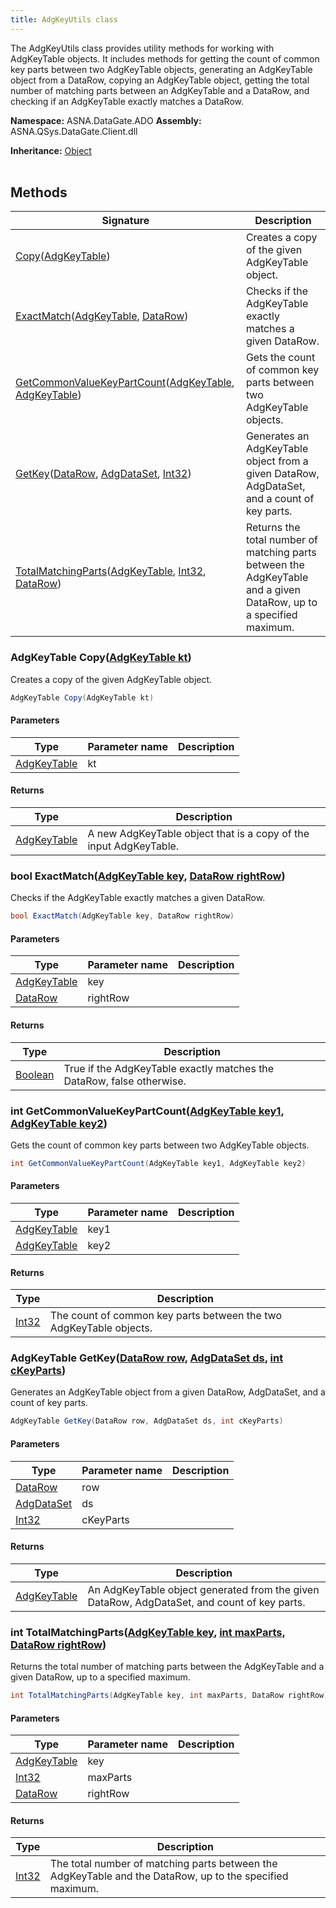 ```yaml
---
title: AdgKeyUtils class
---
```


The AdgKeyUtils class provides utility methods for working with AdgKeyTable objects.
It includes methods for getting the count of common key parts between two AdgKeyTable objects,
generating an AdgKeyTable object from a DataRow, copying an AdgKeyTable object,
getting the total number of matching parts between an AdgKeyTable and a DataRow,
and checking if an AdgKeyTable exactly matches a DataRow.

**Namespace:** ASNA.DataGate.ADO
**Assembly:** ASNA.QSys.DataGate.Client.dll

**Inheritance:** [Object](https://docs.microsoft.com/en-us/dotnet/api/system.object)
<br>
<br>

## Methods

| Signature | Description |
| --- | --- |
| [Copy](#adgkeytable-copyadgkeytable-kt)([AdgKeyTable](/reference/datagate/datagate-client/adg-key-table.html)) | Creates a copy of the given AdgKeyTable object.
| [ExactMatch](#bool-exactmatchadgkeytable-key-datarow-rightrow)([AdgKeyTable](/reference/datagate/datagate-client/adg-key-table.html), [DataRow](https://learn.microsoft.com/en-us/dotnet/api/system.data.datarow?view=net-8.0)) | Checks if the AdgKeyTable exactly matches a given DataRow.
| [GetCommonValueKeyPartCount](#int-getcommonvaluekeypartcountadgkeytable-key1-adgkeytable-key2)([AdgKeyTable](/reference/datagate/datagate-client/adg-key-table.html), [AdgKeyTable](/reference/datagate/datagate-client/adg-key-table.html)) | Gets the count of common key parts between two AdgKeyTable objects.
| [GetKey](#adgkeytable-getkeydatarow-row-adgdataset-ds-int-ckeyparts)([DataRow](https://learn.microsoft.com/en-us/dotnet/api/system.data.datarow?view=net-8.0), [AdgDataSet](/reference/datagate/datagate-client/adg-data-set.html), [Int32](https://docs.microsoft.com/en-us/dotnet/api/system.int32)) | Generates an AdgKeyTable object from a given DataRow, AdgDataSet, and a count of key parts.
| [TotalMatchingParts](#int-totalmatchingpartsadgkeytable-key-int-maxparts-datarow-rightrow)([AdgKeyTable](/reference/datagate/datagate-client/adg-key-table.html), [Int32](https://docs.microsoft.com/en-us/dotnet/api/system.int32), [DataRow](https://learn.microsoft.com/en-us/dotnet/api/system.data.datarow?view=net-8.0)) | Returns the total number of matching parts between the AdgKeyTable and a given DataRow, up to a specified maximum.

### AdgKeyTable Copy([AdgKeyTable kt](/reference/datagate/datagate-client/adg-key-table.html))

Creates a copy of the given AdgKeyTable object.

```cs
AdgKeyTable Copy(AdgKeyTable kt)
```

#### Parameters

| Type | Parameter name | Description
| --- | --- | ---
| [AdgKeyTable](/reference/datagate/datagate-client/adg-key-table.html) | kt | 

#### Returns

| Type | Description
| --- | ---
| [AdgKeyTable](/reference/datagate/datagate-client/adg-key-table.html) | A new AdgKeyTable object that is a copy of the input AdgKeyTable.

### bool ExactMatch([AdgKeyTable key](/reference/datagate/datagate-client/adg-key-table.html), [DataRow rightRow](https://learn.microsoft.com/en-us/dotnet/api/system.data.datarow?view=net-8.0))

Checks if the AdgKeyTable exactly matches a given DataRow.

```cs
bool ExactMatch(AdgKeyTable key, DataRow rightRow)
```

#### Parameters

| Type | Parameter name | Description
| --- | --- | ---
| [AdgKeyTable](/reference/datagate/datagate-client/adg-key-table.html) | key | 
| [DataRow](https://learn.microsoft.com/en-us/dotnet/api/system.data.datarow?view=net-8.0) | rightRow | 

#### Returns

| Type | Description
| --- | ---
| [Boolean](https://docs.microsoft.com/en-us/dotnet/api/system.boolean) | True if the AdgKeyTable exactly matches the DataRow, false otherwise.

### int GetCommonValueKeyPartCount([AdgKeyTable key1](/reference/datagate/datagate-client/adg-key-table.html), [AdgKeyTable key2](/reference/datagate/datagate-client/adg-key-table.html))

Gets the count of common key parts between two AdgKeyTable objects.

```cs
int GetCommonValueKeyPartCount(AdgKeyTable key1, AdgKeyTable key2)
```

#### Parameters

| Type | Parameter name | Description
| --- | --- | ---
| [AdgKeyTable](/reference/datagate/datagate-client/adg-key-table.html) | key1 | 
| [AdgKeyTable](/reference/datagate/datagate-client/adg-key-table.html) | key2 | 

#### Returns

| Type | Description
| --- | ---
| [Int32](https://docs.microsoft.com/en-us/dotnet/api/system.int32) | The count of common key parts between the two AdgKeyTable objects.

### AdgKeyTable GetKey([DataRow row](https://learn.microsoft.com/en-us/dotnet/api/system.data.datarow?view=net-8.0), [AdgDataSet ds](/reference/datagate/datagate-client/adg-data-set.html), [int cKeyParts](https://learn.microsoft.com/en-us/dotnet/csharp/language-reference/builtin-types/integral-numeric-types))

Generates an AdgKeyTable object from a given DataRow, AdgDataSet, and a count of key parts.

```cs
AdgKeyTable GetKey(DataRow row, AdgDataSet ds, int cKeyParts)
```

#### Parameters

| Type | Parameter name | Description
| --- | --- | ---
| [DataRow](https://learn.microsoft.com/en-us/dotnet/api/system.data.datarow?view=net-8.0) | row | 
| [AdgDataSet](/reference/datagate/datagate-client/adg-data-set.html) | ds | 
| [Int32](https://docs.microsoft.com/en-us/dotnet/api/system.int32) | cKeyParts | 

#### Returns

| Type | Description
| --- | ---
| [AdgKeyTable](/reference/datagate/datagate-client/adg-key-table.html) | An AdgKeyTable object generated from the given DataRow, AdgDataSet, and count of key parts.

### int TotalMatchingParts([AdgKeyTable key](/reference/datagate/datagate-client/adg-key-table.html), [int maxParts](https://learn.microsoft.com/en-us/dotnet/csharp/language-reference/builtin-types/integral-numeric-types), [DataRow rightRow](https://learn.microsoft.com/en-us/dotnet/api/system.data.datarow?view=net-8.0))

Returns the total number of matching parts between the AdgKeyTable and a given DataRow, up to a specified maximum.

```cs
int TotalMatchingParts(AdgKeyTable key, int maxParts, DataRow rightRow)
```

#### Parameters

| Type | Parameter name | Description
| --- | --- | ---
| [AdgKeyTable](/reference/datagate/datagate-client/adg-key-table.html) | key | 
| [Int32](https://docs.microsoft.com/en-us/dotnet/api/system.int32) | maxParts | 
| [DataRow](https://learn.microsoft.com/en-us/dotnet/api/system.data.datarow?view=net-8.0) | rightRow | 

#### Returns

| Type | Description
| --- | ---
| [Int32](https://docs.microsoft.com/en-us/dotnet/api/system.int32) | The total number of matching parts between the AdgKeyTable and the DataRow, up to the specified maximum.
